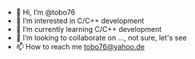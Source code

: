 - 👋 Hi, I’m @tobo76
- 👀 I’m interested in C/C++ development
- 🌱 I’m currently learning C/C++ development
- 💞️ I’m looking to collaborate on ..., not sure, let's see 
- 📫 How to reach me tobo76@yahoo.de

<!---
tobo76/tobo76 is a ✨ special ✨ repository because its `README.md` (this file) appears on your GitHub profile.
You can click the Preview link to take a look at your changes.
--->
